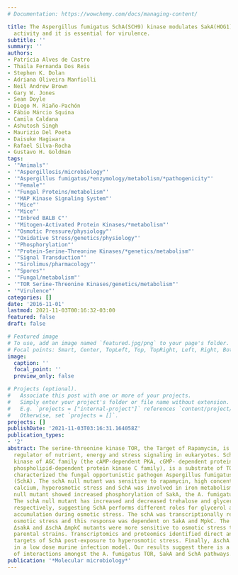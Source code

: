 ```yaml
---
# Documentation: https://wowchemy.com/docs/managing-content/

title: The Aspergillus fumigatus SchA(SCH9) kinase modulates SakA(HOG1) MAP kinase
  activity and it is essential for virulence.
subtitle: ''
summary: ''
authors:
- Patrícia Alves de Castro
- Thaila Fernanda Dos Reis
- Stephen K. Dolan
- Adriana Oliveira Manfiolli
- Neil Andrew Brown
- Gary W. Jones
- Sean Doyle
- Diego M. Riaño-Pachón
- Fábio Márcio Squina
- Camila Caldana
- Ashutosh Singh
- Maurizio Del Poeta
- Daisuke Hagiwara
- Rafael Silva-Rocha
- Gustavo H. Goldman
tags:
- '"Animals"'
- '"Aspergillosis/microbiology"'
- '"Aspergillus fumigatus/*enzymology/metabolism/*pathogenicity"'
- '"Female"'
- '"Fungal Proteins/metabolism"'
- '"MAP Kinase Signaling System"'
- '"Mice"'
- '"Mice"'
- '"Inbred BALB C"'
- '"Mitogen-Activated Protein Kinases/*metabolism"'
- '"Osmotic Pressure/physiology"'
- '"Oxidative Stress/genetics/physiology"'
- '"Phosphorylation"'
- '"Protein-Serine-Threonine Kinases/*genetics/metabolism"'
- '"Signal Transduction"'
- '"Sirolimus/pharmacology"'
- '"Spores"'
- '"Fungal/metabolism"'
- '"TOR Serine-Threonine Kinases/genetics/metabolism"'
- '"Virulence"'
categories: []
date: '2016-11-01'
lastmod: 2021-11-03T00:16:32-03:00
featured: false
draft: false

# Featured image
# To use, add an image named `featured.jpg/png` to your page's folder.
# Focal points: Smart, Center, TopLeft, Top, TopRight, Left, Right, BottomLeft, Bottom, BottomRight.
image:
  caption: ''
  focal_point: ''
  preview_only: false

# Projects (optional).
#   Associate this post with one or more of your projects.
#   Simply enter your project's folder or file name without extension.
#   E.g. `projects = ["internal-project"]` references `content/project/deep-learning/index.md`.
#   Otherwise, set `projects = []`.
projects: []
publishDate: '2021-11-03T03:16:31.164058Z'
publication_types:
- '2'
abstract: The serine-threonine kinase TOR, the Target of Rapamycin, is an important
  regulator of nutrient, energy and stress signaling in eukaryotes. Sch9, a Ser/Thr
  kinase of AGC family (the cAMP-dependent PKA, cGMP- dependent protein kinase G and
  phospholipid-dependent protein kinase C family), is a substrate of TOR. Here, we
  characterized the fungal opportunistic pathogen Aspergillus fumigatus Sch9 homologue
  (SchA). The schA null mutant was sensitive to rapamycin, high concentrations of
  calcium, hyperosmotic stress and SchA was involved in iron metabolism. The ΔschA
  null mutant showed increased phosphorylation of SakA, the A. fumigatus Hog1 homologue.
  The schA null mutant has increased and decreased trehalose and glycerol accumulation,
  respectively, suggesting SchA performs different roles for glycerol and trehalose
  accumulation during osmotic stress. The schA was transcriptionally regulated by
  osmotic stress and this response was dependent on SakA and MpkC. The double ΔschA
  ΔsakA and ΔschA ΔmpkC mutants were more sensitive to osmotic stress than the corresponding
  parental strains. Transcriptomics and proteomics identified direct and indirect
  targets of SchA post-exposure to hyperosmotic stress. Finally, ΔschA was avirulent
  in a low dose murine infection model. Our results suggest there is a complex network
  of interactions amongst the A. fumigatus TOR, SakA and SchA pathways.
publication: '*Molecular microbiology*'
---
```

